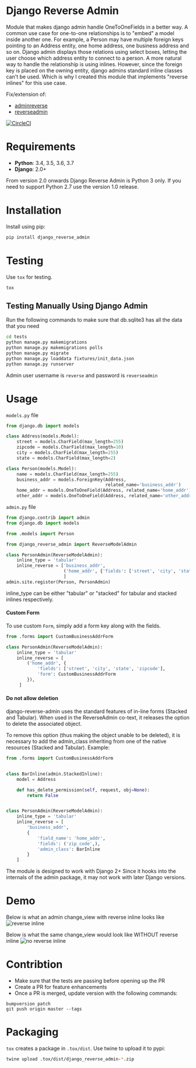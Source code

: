 # Django Reverse Admin

Module that makes django admin handle OneToOneFields in a better way. A common use case for one-to-one relationships is to "embed" a model inside another one. For example, a Person may have multiple foreign keys pointing to an Address entity, one home address, one business address and so on. Django admin displays those relations using select boxes, letting the user choose which address entity to connect to a person. A more natural way to handle the relationship is using inlines. However, since the foreign key is placed on the owning entity, django admins standard inline classes can't be used. Which is why I created this module that implements "reverse inlines" for this use case.

Fix/extension of:
* [adminreverse](https://github.com/rpkilby/django-reverse-admin)
* [reverseadmin](http://djangosnippets.org/snippets/2032/)

[![CircleCI](https://circleci.com/gh/daniyalzade/django_reverse_admin.svg?style=svg)](https://circleci.com/gh/daniyalzade/django_reverse_admin)

# Requirements

* **Python**: 3.4, 3.5, 3.6, 3.7
* **Django**: 2.0+

From version 2.0 onwards Django Reverse Admin is Python 3 only. If you need to support Python 2.7 use the version 1.0 release.

# Installation

Install using pip:

```sh
pip install django_reverse_admin
```

# Testing

Use `tox` for testing.

```sh
tox
```

## Testing Manually Using Django Admin

Run the following commands to make sure that db.sqlite3 has all the data that you need

```sh
cd tests
python manage.py makemigrations
python manage.py makemigrations polls
python manage.py migrate
python manage.py loaddata fixtures/init_data.json
python manage.py runserver
```

Admin user username is `reverse` and password is `reverseadmin`

# Usage

`models.py` file

```py
from django.db import models

class Address(models.Model):
    street = models.CharField(max_length=255)
    zipcode = models.CharField(max_length=10)
    city = models.CharField(max_length=255)
    state = models.CharField(max_length=2)

class Person(models.Model):
    name = models.CharField(max_length=255)
    business_addr = models.ForeignKey(Address,
                                      related_name='business_addr')
    home_addr = models.OneToOneField(Address, related_name='home_addr')
    other_addr = models.OneToOneField(Address, related_name='other_addr')
```

`admin.py` file

```py
from django.contrib import admin
from django.db import models

from .models import Person

from django_reverse_admin import ReverseModelAdmin

class PersonAdmin(ReverseModelAdmin):
    inline_type = 'tabular'
    inline_reverse = ['business_addr',
                      ('home_addr', {'fields': ['street', 'city', 'state', 'zipcode']}),
                      ]
admin.site.register(Person, PersonAdmin)
```

inline_type can be either "tabular" or "stacked" for tabular and stacked inlines respectively.

#### Custom Form

To use custom ``Form``, simply add a form key along with the fields.
```py
from .forms import CustomBusinessAddrForm

class PersonAdmin(ReverseModelAdmin):
    inline_type = 'tabular'
    inline_reverse = [
        ('home_addr', {
            'fields': ['street', 'city', 'state', 'zipcode'],
            'form': CustomBusinessAddrForm
        }),
     ]
```

#### Do not allow deletion

django-reverse-admin uses the standard features of in-line forms (Stacked and Tabular). When used in the ReverseAdmin co-text, it releases the option to delete the associated object.

To remove this option (thus making the object unable to be deleted), it is necessary to add the admin_class inheriting from one of the native resources (Stacked and Tabular). Example:

```py
from .forms import CustomBusinessAddrForm


class BarInline(admin.StackedInline):
    model = Address

    def has_delete_permission(self, request, obj=None):
        return False


class PersonAdmin(ReverseModelAdmin):
    inline_type = 'tabular'
    inline_reverse = [
        'business_addr',
        {
            'field_name': 'home_addr',
            'fields': ('zip_code',),
            'admin_class': BarInline
        }
    ]
```

The module is designed to work with Django 2+ Since it hooks into the internals of the admin package, it may not work with later Django versions.

# Demo

Below is what an admin change_view with reverse inline looks like
![reverse inline](/images/admin_with_reverse_inline_1.png)

Below is what the same change_view would look like WITHOUT reverse inline
![no reverse inline](/images/admin_without_reverse_inline.png)

# Contribtion

* Make sure that the tests are passing before opening up the PR
* Create a PR for feature enhancements
* Once a PR is merged, update version with the following commands:

```
bumpversion patch
git push origin master --tags
```

# Packaging

`tox` creates a package in `.tox/dist`. Use twine to upload it to pypi:

```sh
twine upload .tox/dist/django_reverse_admin-*.zip
```
